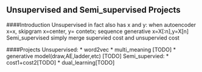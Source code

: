 Unsupervised and Semi_supervised Projects
-------------------

####Introduction
Unsupervised in fact also has x and y: when autoencoder x=x, skipgram x=center, y= contetx; sequence generative x=X[:n],y=X[n]
Semi_supervised simply merge supervied cost and unsupervied cost

####Projects
Unsupervised:
    * word2vec
    * multi_meaning [TODO]
    * generative model(draw,AE,ladder,etc) [TODO]
Semi_supervied:
    * cost1+cost2[TODO]
    * dual_learning[TODO]

